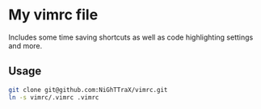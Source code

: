 My vimrc file
=============

Includes some time saving shortcuts as well as code highlighting settings and more.

Usage
-----

```bash
git clone git@github.com:NiGhTTraX/vimrc.git
ln -s vimrc/.vimrc .vimrc
```
